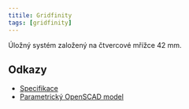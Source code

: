 ```yaml
---
titile: Gridfinity
tags: [gridfinity]
---
```


Úložný systém založený na čtvercové mřížce 42 mm.

## Odkazy
* [Specifikace](https://www.printables.com/cs/model/417152-gridfinity-specification)
* [Parametrický OpenSCAD model](https://github.com/kennetek/gridfinity-rebuilt-openscad)

